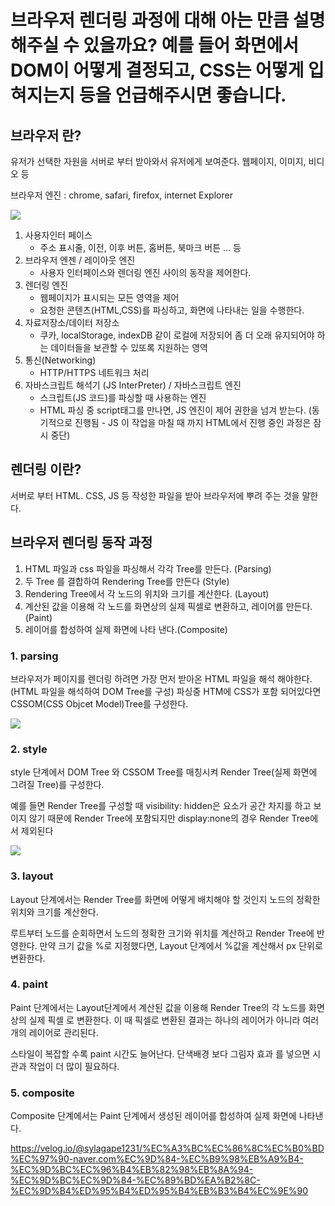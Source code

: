 # 브라우저 렌더링 과정에 대해 아는 만큼 설명해주실 수 있을까요? 예를 들어 화면에서 DOM이 어떻게 결정되고, CSS는 어떻게 입혀지는지 등을 언급해주시면 좋습니다.

## 브라우저 란?

유저가 선택한 자원을 서버로 부터 받아와서 유저에게 보여준다. 웹페이지, 이미지, 비디오 등

브라우저 엔진 : chrome, safari, firefox, internet Explorer

<img src="https://velog.velcdn.com/images/sylagape1231/post/78c816ae-4739-42eb-9f32-04322806b154/image.png">

1. 사용자인터 페이스
   - 주소 표시줄, 이전, 이후 버튼, 홈버튼, 북마크 버튼 ... 등
2. 브라우저 엔젠 / 레이아웃 엔진
   - 사용자 인터페이스와 렌더링 엔진 사이의 동작을 제어한다.
3. 렌더링 엔진
   - 웹페이지가 표시되는 모든 영역을 제어
   - 요청한 콘텐츠(HTML,CSS)를 파싱하고, 화면에 나타내는 일을 수행한다.
4. 자료저장소/데이터 저장소
   - 쿠카, localStorage, indexDB 같이 로컬에 저장되어 좀 더 오래 유지되어야 하는 데이터들을 보관할 수 있또록 지원하는 영역
5. 통신(Networking)
   - HTTP/HTTPS 네트워크 처리
6. 자바스크립트 해석기 (JS InterPreter) / 자바스크립트 엔진
   - 스크립트(JS 코드)를 파싱할 때 사용하는 엔진
   - HTML 파싱 중 script태그를 만나면, JS 엔진이 제어 권한을 넘겨 받는다. (동기적으로 진행됨 - JS 이 작업을 마칠 때 까지 HTML에서 진행 중인 과정은 잠시 중단)

## 렌더링 이란?

서버로 부터 HTML. CSS, JS 등 작성한 파일을 받아 브라우저에 뿌려 주는 것을 말한다.

## 브라우저 렌더링 동작 과정

1. HTML 파일과 css 파일을 파싱해서 각각 Tree를 만든다. (Parsing)
2. 두 Tree 를 결합하여 Rendering Tree를 만든다 (Style)
3. Rendering Tree에서 각 노드의 위치와 크기를 계산한다. (Layout)
4. 계산된 값을 이용해 각 노드를 화면상의 실제 픽셀로 변환하고, 레이어를 만든다. (Paint)
5. 레이어를 합성하여 실제 화면에 나타 낸다.(Composite)

### 1. parsing

브라우저가 페이지를 렌더링 하려면 가장 먼저 받아온 HTML 파일을 해석 해야한다. (HTML 파일을 해석하여 DOM Tree를 구성)
파싱중 HTM에 CSS가 포함 되어있다면 CSSOM(CSS Objcet Model)Tree를 구성한다.

<img src="https://tecoble.techcourse.co.kr/static/1d5973bb2abd4ea8580e2d6f9f286640/1805d/2021-10-24-browser-rendering-1.png">

### 2. style

style 단계에서 DOM Tree 와 CSSOM Tree를 매칭시켜 Render Tree(실제 화면에 그려질 Tree)를 구성한다.

예를 들면 Render Tree를 구성할 때 visibility: hidden은 요소가 공간 차지를 하고 보이지 않기 때문에 Render Tree에 포함되지만 display:none의 경우 Render Tree에서 제외된다

<img src="https://tecoble.techcourse.co.kr/static/812332bcab15fdc8d05543579dad9f5c/919e0/2021-10-24-browser-rendering-2.png">

### 3. layout

Layout 단계에서는 Render Tree를 화면에 어떻게 배치해야 할 것인지 노드의 정확한 위치와 크기를 계산한다.

루트부터 노드를 순회하면서 노드의 정확한 크기와 위치를 계산하고 Render Tree에 반영한다. 만약 크기 값을 %로 지정했다면, Layout 단계에서 %값을 계산해서 px 단위로 변환한다.

### 4. paint

Paint 단계에서는 Layout단계에서 계산된 값을 이용해 Render Tree의 각 노드를 화면상의 실제 픽셀 로 변환한다. 이 때 픽셀로 변환된 결과는 하나의 레이어가 아니라 여러개의 레이어로 관리된다.

스타일이 복잡할 수록 paint 시간도 늘어난다. 단색배경 보다 그림자 효과 를 넣으면 시관과 작업이 더 많이 필요하다.

### 5. composite

Composite 단계에서는 Paint 단계에서 생성된 레이어를 합성하여 실제 화면에 나타낸다.

https://velog.io/@sylagape1231/%EC%A3%BC%EC%86%8C%EC%B0%BD%EC%97%90-naver.com%EC%9D%84-%EC%B9%98%EB%A9%B4-%EC%9D%BC%EC%96%B4%EB%82%98%EB%8A%94-%EC%9D%BC%EC%9D%84-%EC%89%BD%EA%B2%8C-%EC%9D%B4%ED%95%B4%ED%95%B4%EB%B3%B4%EC%9E%90
